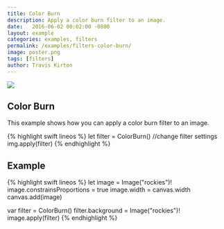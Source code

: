 ```yaml
---
title: Color Burn
description: Apply a color burn filter to an image.
date:   2016-06-02 00:02:00 -0800
layout: example
categories: examples, filters
permalink: /examples/filters-color-burn/
image: poster.png
tags: [filters]
author: Travis Kirton
---
```

![](color-burn.png)

## Color Burn
This example shows how you can apply a color burn filter to an image.

{% highlight swift lineos %}
let filter = ColorBurn()
//change filter settings
img.apply(filter)
{% endhighlight %}

## Example
{% highlight swift lineos %}
let image = Image("rockies")!
image.constrainsProportions = true
image.width = canvas.width
canvas.add(image)

var filter = ColorBurn()
filter.background = Image("rockies")!
image.apply(filter)
{% endhighlight %}
